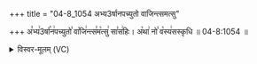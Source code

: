 +++
title = "04-8_1054 अभ्य3र्षानपच्युतो वाजिन्त्समत्सु"

+++
अ꣣भ्य꣢3र्षा꣡न꣢पच्युतो꣣ वा꣡जि꣢न्त्स꣣म꣡त्सु꣢ सा꣣स꣢हिः। अ꣡था꣢ नो꣣ व꣡स्य꣢सस्कृधि ॥ 04-8:1054 ॥

<details><summary>विस्वर-मूलम् (VC)</summary>

अभ्य३र्षानपच्युतो वाजिन्त्समत्सु सासहिः । अथा नो वस्यसस्कृधि ॥१०५४॥
</details>